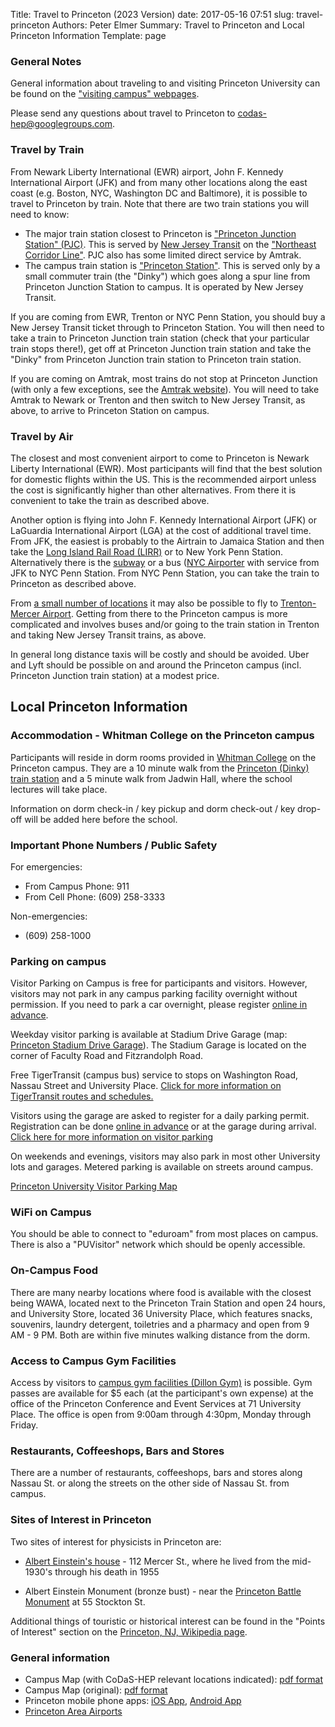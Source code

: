 Title: Travel to Princeton (2023 Version)
date: 2017-05-16 07:51
slug: travel-princeton
Authors: Peter Elmer
Summary: Travel to Princeton and Local Princeton Information
Template: page

### General Notes

General information about traveling to and visiting Princeton University can be found on the ["visiting campus" webpages](http://www.princeton.edu/main/visiting/).

Please send any questions about travel to Princeton to [codas-hep@googlegroups.com](codas-hep@googlegroups.com).

### Travel by Train

From Newark Liberty International (EWR) airport, John F. Kennedy International Airport (JFK) and from many other locations along the east coast (e.g. Boston, NYC, Washington DC and Baltimore), it is possible to travel to Princeton by train.
Note that there are two train stations you will need to know:

* The major train station closest to Princeton is ["Princeton Junction Station" (PJC)](https://en.wikipedia.org/wiki/Princeton_Junction_station). This is served by [New Jersey Transit](http://www.njtransit.com) on the ["Northeast Corridor Line"](https://en.wikipedia.org/wiki/Northeast_Corridor_Line). PJC also has some limited direct service by Amtrak.
* The campus train station is ["Princeton Station"](https://en.wikipedia.org/wiki/Princeton_station_(NJ_Transit)). This is served only by a small commuter train (the "Dinky") which goes along a spur line from Princeton Junction Station to campus. It is operated by New Jersey Transit.

If you are coming from EWR, Trenton or NYC Penn Station, you should buy a New Jersey Transit ticket through to Princeton Station. You will then need to take a train to Princeton Junction train station (check that your particular train stops there!), get off at Princeton Junction train station and take the "Dinky" from Princeton Junction train station to Princeton train station.

If you are coming on Amtrak, most trains do not stop at Princeton Junction (with only a few exceptions, see the [Amtrak website](http://amtrak.com)). You will need to take Amtrak to Newark or Trenton and then switch to New Jersey Transit, as above, to arrive to Princeton Station on campus.

### Travel by Air

The closest and most convenient airport to come to Princeton is Newark Liberty International (EWR). Most participants will find that the best solution for domestic flights within the US. This is the recommended airport unless the cost is significantly higher than other alternatives. From there it is convenient to take the train as described above.

Another option is flying into John F. Kennedy International Airport (JFK) or LaGuardia International Airport (LGA) at the cost of additional travel time. From JFK, the easiest is probably to the Airtrain to Jamaica Station and then take the [Long Island Rail Road (LIRR)](https://new.mta.info/agency/long-island-rail-road) or to New York Penn Station. Alternatively there is the [subway](http://www.nysubway.com/airport/jfk.html) or a bus ([NYC Airporter](https://www.nycairporter.com) with service from JFK to NYC Penn Station. From NYC Penn Station, you can take the train to Princeton as described above.

From [a small number of locations](http://www.mercercounty.org/departments/transportation-and-infrastructure/trenton-mercer-airport/airlines) it may also be possible to fly to [Trenton-Mercer Airport](http://www.mercercounty.org/departments/transportation-and-infrastructure/trenton-mercer-airport). Getting from there to the Princeton campus is more complicated and involves buses and/or going to the train station in Trenton and taking New Jersey Transit trains, as above.

In general long distance taxis will be costly and should be avoided. Uber and Lyft should be possible on and around the Princeton campus (incl. Princeton Junction train station) at a modest price.

## Local Princeton Information

### Accommodation - Whitman College on the Princeton campus

Participants will reside in dorm rooms provided in [Whitman College](https://whitmancollege.princeton.edu) on the Princeton campus.
They are a 10 minute walk from the [Princeton (Dinky) train station](https://www.njtransit.com/dinky) and a 5 minute walk from Jadwin Hall, where the school lectures will take place.

Information on dorm check-in / key pickup and dorm check-out / key drop-off
will be added here before the school.

<!--
**Dorm check-in and key pickup:** On Sunday, 31 July, you can pick-up your dorm key at Baker Hall between 12:00 and 16:00. If you arrive after 16:00 you will
need to go to Public Safety to pick up your key. (See the 
[annotated Campus Map](/downloads/CoDaS-HEP-2022-PUCampusMap.pdf).)

**Dorm check-out and key drop-off:** To check out of the dorms you only need 
to do two things: (1) vacate the room before 17:00 EDT on Friday and 
(2) drop-off the key. Three scenarios regarding key drop-off:

  * You are leaving early on Friday morning and not attending the Friday morning school sessions: you will need to leave the key with Public Safety or leave the key with another school participant to drop-off.
  * You are coming to the school sessions on Friday morning and will bring your luggage with you to Jadwin Hall (we can put things along the wall outside the lecture room): you can bring the key to the check-in desk for the school outside JJadwin 407 and leave it with us.
  * You are coming to the school sessions on Friday morning, but would like to leave your things in the dorm until after the school sessions end (possible as long as you vacate before 17:00 EDT), you will need to leave the key with Public Safety.

If this isn't clear, please ask!
-->

<!--
Keys are available for pick up at our office of Public Safety, 200 Elm Drive, open 24 hours, seven days a week. Participants will receive a hotel style key in a packet with the room number at Public Safety. To enter the building, hold the key up to the black box on the building. To enter the room, hold the key in front of the key pad on your room door.

A linen packet is provided in the room and includes sheets, towels, a pillow and blanket. Bedrooms are private, though bathrooms are shared with one other person. Guests should plan to bring toiletries. There are free laundry machines available in the building. For extra linens, blankets, etc. or other questions or issues regarding the dorms, please feel free to reach out Monday - Friday, 8:30 - 4:30 to Michelle Horgan at 71 University Place, Princeton, NJ 08544-2088, (609) 258-6116, [horgan@princeton.edu](horgan@princeton.edu). Outside of those hours, Public Safety can help with lockouts, emergencies or other immediate issues. Information on how to set the temperature in the dorm room can be found in [this document](/downloads/T-stats-in-dorms-9-2017.docx).

Participants can park temporarily in West Garage (if on a weekend) to walk to Public Safety, 200 Elm Drive, and pick up their keys. (The side of the garage closest to Lot 20 will be closed on the weekend before the school for construction, but entry is available on the Lewis Arts Complex side to that garage.) See below for parking notes during the school itself.
-->

### Important Phone Numbers / Public Safety

For emergencies:

* From Campus Phone: 911
* From Cell Phone: (609) 258-3333

Non-emergencies:

* (609) 258-1000

### Parking on campus

<!--
Parking is available on the Princeton campus. As noted above, participants can park temporarily in West Garage (if on a weekend) to walk to Public Safety and pick up their keys. After moving in, we would ask that participants move cars to their assigned lot, the Lakeside Garage. [Lot 21](https://goo.gl/maps/acEt4zZLBKk7jkLs5) is free and available for those just driving in for the day.
-->

<!-- Attendees will be allowed to park in Lot 20. (If Lot 20 is full, you can also use Lot 19, although it is farther from the center of campus.) You must register in advance through [this link](https://princeton.nupark.com/v2/portal/eventregister/8fccf34b-56e1-4430-97fa-2e0eeb51912a#/customer).

In general a car is not needed within Princeton itself, since all of the venues for the school (dorm, lecture venue, receptions, etc.) and relevant local businesses (see below) are within walking distance of one another once one has arrived on campus. -->

Visitor Parking on Campus is free for participants and visitors.  However, visitors may not park in any campus parking facility overnight without permission.  If you need to park a car overnight, please register [online in advance](https://princeton.nupark.com/v2/portal/eventregister/1882df24-3f34-4729-ab25-8b82671e4268#/events/registration/).

Weekday visitor parking is available at Stadium Drive Garage (map: [Princeton Stadium Drive Garage](https://goo.gl/maps/6yymuqySUeXpfmNN8?coh=178573&entry=tt)). The Stadium Garage is located on the corner of Faculty Road and Fitzrandolph Road.

Free TigerTransit (campus bus) service to stops on Washington Road, Nassau Street and University Place.  [Click for more information on TigerTransit routes and schedules.](https://transportation.princeton.edu/getting-around/tigertransit/routes-schedules)

Visitors using the garage are asked to register for a daily parking permit. Registration can be done [online in advance](https://transportation.princeton.edu/visit_prking) or at the garage during arrival.  [Click here for more information on visitor parking](https://transportation.princeton.edu/parking/visiting-campus-events/visitor-parking)

On weekends and evenings, visitors may also park in most other University lots and garages. Metered parking is available on streets around campus.

[Princeton University Visitor Parking Map](https://transportation.princeton.edu/sites/g/files/toruqf611/files/documents/UniversityParkingMaps_Visitors.pdf)

### WiFi on Campus

You should be able to connect to "eduroam" from most places on campus. There
is also a "PUVisitor" network which should be openly accessible.

### On-Campus Food

There are many nearby locations where food is available with the closest being WAWA, located next to the Princeton Train Station and open 24 hours, and University Store, located 36 University Place, which features snacks, souvenirs, laundry detergent, toiletries and a pharmacy and open from 9 AM - 9 PM. Both are within five minutes walking distance from the dorm.

### Access to Campus Gym Facilities

Access by visitors to [campus gym facilities (Dillon Gym)](https://campusrec.princeton.edu/facilities-operations/facility-use-policies) is possible. Gym passes are
available for $5 each (at the participant's own expense) at the office
of the Princeton Conference and Event Services at 71 University Place. The
office is open from 9:00am through 4:30pm, Monday through Friday.

### Restaurants, Coffeeshops, Bars and Stores

There are a number of restaurants, coffeeshops, bars and stores along Nassau
St. or along the streets on the other side of Nassau St. from campus.

### Sites of Interest in Princeton

Two sites of interest for physicists in Princeton are:

* [Albert Einstein's house](https://en.wikipedia.org/wiki/Albert_Einstein_House) - 112 Mercer St., where he lived from the mid-1930's through his death in 1955

* Albert Einstein Monument (bronze bust) - near the [Princeton Battle Monument](https://en.wikipedia.org/wiki/Princeton_Battle_Monument) at 55 Stockton St.

Additional things of touristic or historical interest can be found in the "Points of Interest" section on the [Princeton, NJ, Wikipedia page](https://en.wikipedia.org/wiki/Princeton,_New_Jersey).

### General information

* Campus Map (with CoDaS-HEP relevant locations indicated): [pdf format](/downloads/CoDaS-HEP-2022-PUCampusMap.pdf)
* Campus Map (original): [pdf format](http://www.princeton.edu/main/visiting/aroundcampus/maps/princeton_map.pdf)
* Princeton mobile phone apps: [iOS App](https://itunes.apple.com/us/app/princeton-mobile/id388821195?mt=8), [Android App](https://play.google.com/store/apps/details?id=edu.princeton.mobile&hl=en)
* [Princeton Area Airports](https://www.princeton.edu/main/visiting/travel/airports/)
